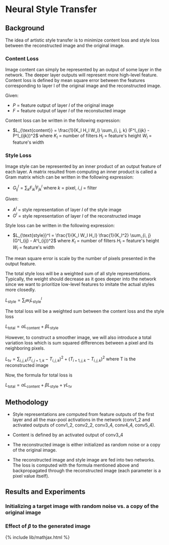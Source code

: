 # Neural Style Transfer

## Background

The idea of artistic style transfer is to minimize content loss and style loss between the reconstructed image and the original image.

### Content Loss

Image content can simply be represented by an output of some layer in the network. The deeper layer outputs will represent more high-level feature.
Content loss is defined by mean square error between the features corresponding to layer l of the original image and the reconstructed image.

Given:
- $P$ = feature output of layer $l$ of the original image
- $F$ = feature output of layer $l$ of the reconstucted image

Content loss can be written in the following expression:
- $L_{\text{content}} = \frac{1}{K_l H_l W_l} \sum_{i, j, k} (F^l_{ijk} - P^l_{ijk})^2$ where $K_l$ = number of filters $H_l$ = feature's height $W_l$ = feature's width

### Style Loss

Image style can be represented by an inner product of an output feature of each layer.
A matrix resulted from computing an inner product is called a Gram matrix which can be written in the following expression:
- $G^l_{ij} = \sum_{k} F_{ik}^l F_{jk}^l$ where $k$ = pixel, $i, j$ = filter

Given:
- $A^l$ = style representation of layer $l$ of the style image
- $G^l$ = style representation of layer $l$ of the reconstructed image

Style loss can be written in the following expression:
- $L_{\text{style}}^l = \frac{1}{K_l W_l H_l} \frac{1}{K_l^2} \sum_{i, j} (G^l_{ij} - A^l_{ij})^2$ where $K_l$ = number of filters $H_l$ = feature's height $W_l$ = feature's width

The mean square error is scale by the number of pixels presented in the output feature.

The total style loss will be a weighted sum of all style representations. Typically, the weight should decrease as it goes deeper into the network since we want to prioritize low-level features to imitate the actual styles more closedly.

$L_{\text{style}} = \sum_l w_l L_{\text{style}}^l$

The total loss will be a weighted sum between the content loss and the style loss

$L_{\text{total}} = \alpha L_{\text{content}} + \beta L_{\text{style}}$

However, to construct a smoother image, we will also introduce a total variation loss which is sum squared differences between a pixel and its neighboring pixels.

$L_{\text{tv}} = \sum_{i, j, k} (T_{i, j+1, k} - T_{i, j, k})^2 + (T_{i+1, j, k} - T_{i, j, k})^2$ where T is the reconstructed image

Now, the formula for total loss is

$L_{\text{total}} = \alpha L_{\text{content}} + \beta L_{\text{style}} + \gamma L_{\text{tv}}$

## Methodology

- Style representations are computed from feature outputs of the first layer and all the max-pool activations in the network (conv1_2 and activated outputs of conv1_2, conv2_2, conv3_4, conv4_4, conv5_4).

- Content is defined by an activated output of conv3_4

- The reconstructed image is either initialized as random noise or a copy of the original image.

- The reconstructed image and style image are fed into two networks. The loss is computed with the formula mentioned above and backpropagated through the reconstructed image (each parameter is a pixel value itself).

## Results and Experiments

### Initializing a target image with random noise vs. a copy of the original image 

### Effect of $\beta$ to the generated image

{% include lib/mathjax.html %}